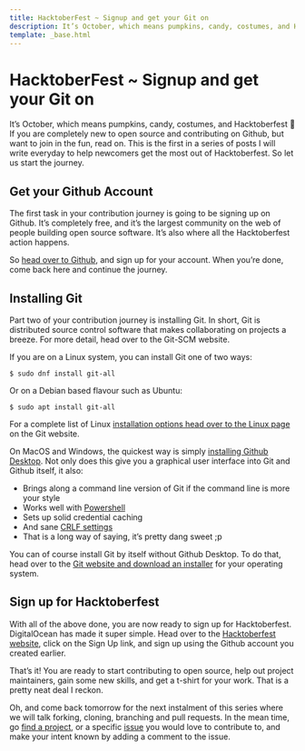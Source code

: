 ```yaml
---
title: HacktoberFest ~ Signup and get your Git on
description: It’s October, which means pumpkins, candy, costumes, and Hacktoberfest 🎃 If you are completely new to open source and contributing on Github, but want to join in the fun, read on.
template: _base.html
---
```


# HacktoberFest ~ Signup and get your Git on

It’s October, which means pumpkins, candy, costumes, and Hacktoberfest 🎃 If you are completely new to open source and
contributing on Github, but want to join in the fun, read on. This is the first in a series of posts I will write
everyday to help newcomers get the most out of Hacktoberfest. So let us start the journey.

## Get your Github Account

The first task in your contribution journey is going to be signing up on Github. It’s completely free, and it’s the
largest community on the web of people building open source software. It’s also where all the Hacktoberfest action
happens.

So [head over to Github](https://github.com/), and sign up for your account. When you’re done, come back here and
continue the journey.

## Installing Git

Part two of your contribution journey is installing Git. In short, Git is distributed source control software that makes
collaborating on projects a breeze. For more detail, head over to the Git-SCM website.

If you are on a Linux system, you can install Git one of two ways:

<pre><code class="bash">$ sudo dnf install git-all</code></pre>

Or on a Debian based flavour such as Ubuntu:

<pre><code class="bash">$ sudo apt install git-all</code></pre>

For a complete list of Linux [installation options head over to the Linux page](https://git-scm.com/download/linux) on
the Git website.

On MacOS and Windows, the quickest way is simply [installing Github Desktop](https://desktop.github.com/). Not only does
this give you a graphical user interface into Git and Github itself, it also:

- Brings along a command line version of Git if the command line is more your style
- Works well with [Powershell](https://github.com/powershell/powershell)
- Sets up solid credential caching
- And sane [CRLF
  settings](https://stackoverflow.com/questions/1552749/difference-between-cr-lf-lf-and-cr-line-break-types)
- That is a long way of saying, it’s pretty dang sweet ;p

You can of course install Git by itself without Github Desktop. To do that, head over to the [Git website and download
an installer](https://git-scm.com/downloads) for your operating system.

## Sign up for Hacktoberfest

With all of the above done, you are now ready to sign up for Hacktoberfest. DigitalOcean has made it super simple. Head
over to the [Hacktoberfest website](https://hacktoberfest.digitalocean.com/), click on the Sign Up link, and sign up
using the Github account you created earlier.

That’s it! You are ready to start contributing to open source, help out project maintainers, gain some new skills, and
get a t-shirt for your work. That is a pretty neat deal I reckon.

Oh, and come back tomorrow for the next instalment of this series where we will talk forking, cloning, branching and
pull requests. In the mean time, go [find a project](https://hacktoberfest.digitalocean.com/#projects), or a specific
[issue](https://github.com/search?q=label:hacktoberfest+state:open+type:issue) you would love to contribute to, and make
your intent known by adding a comment to the issue.
